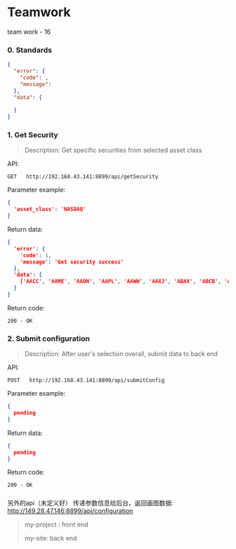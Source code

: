 # Teamwork
team work - 16

### 0. Standards

```json
{
  "error": {
    "code": ,
    "message": 
  },
  "data": {
    
  }
}
```

### 1. Get Security

> Description: Get specific securities from selected asset class

API:

```son
GET   http://192.168.43.141:8899/api/getSecurity
```

Parameter example:

```json
{
  'asset_class': 'NASDAQ'
}
```

Return data:

```json
{
  'error': {
    'code': 1,
    'message': 'Get security success'
  },
  'data': {
    ['AACC', 'AAME', 'AAON', 'AAPL', 'AAWW', 'AAXJ', 'ABAX', 'ABCB', 'ABCD', 'ABCO', 'ABFS', 'ABIO', 'ABMD', 'ABTL', 'ACAD', 'ACAS', 'ACAT', 'ACCL', 'ACET', 'ACFC', 'ACFN', 'ACGL', 'ACHN', 'ACIW', 'ACLS', 'ACNB', 'ACOR', 'ACPW', 'ACTG', 'ACTS', 'ACUR', 'ACWI', 'ACWX', 'ACXM', 'ADAT', 'ADBE', 'ADEP', 'ADES', 'ADI', 'ADP', 'ADRA', 'ADRD', 'ADRE', 'ADRU', 'ADSK', 'ADTN', 'ADUS', 'ADVS', 'AEGR']
  }
}
```

Return code:

```son
200 - OK
```

### 2. Submit configuration

> Description: After user's selection overall, submit data to back end

API:

```son
POST   http://192.168.43.141:8899/api/submitConfig
```

Parameter example:

```json
{
  pending
}
```

Return data:

```json
{
  pending
}
```

Return code:

```son
200 - OK
```

### 

另外的api（未定义好）
传递参数信息给后台，返回画图数据:
http://149.28.47.146:8899/api/configuration


> my-project : front end
>
> my-site: back end
